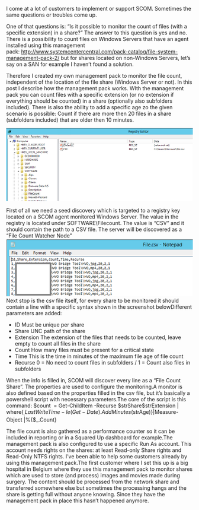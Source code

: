 I come at a lot of customers to implement or support SCOM. 
Sometimes the same questions or troubles come up.

One of that questions is: “Is it possible to monitor the count of files (with a specific extension) in a share?”
The answer to this question is yes and no. There is a possibility to count files on Windows Servers that have an agent installed using this management pack: http://www.systemcentercentral.com/pack-catalog/file-system-management-pack-2/ but for shares located on non-Windows Servers, let’s say on a SAN for example I haven’t found a solution.

Therefore I created my own management pack to monitor the file count, independent of the location of the file share (Windows Server or not). In this post I describe how the management pack works. WIth the management pack you can count files with a specific extension (or no extension if everything should be counted) in a share (optionally also subfolders included). There is also the ability to add a specific age zo the given scenario is possible: Count if there are more then 20 files in a share (subfolders included) that are older then 10 minutes.

![Alt text](Images/1.png?raw=true "Registry ")

First of all we need a seed discovery which is targeted to a registry key located on a SCOM agent monitored Windows Server. The value in the registry is located under SOFTWARE\Filecount. The value is “CSV” and it should contain the path to a CSV file. The server will be discovered as a “File Count Watcher Node”
![alt text](Images/2.png?raw=true "CSV" )
Next stop is the csv file itself, for every share to be monitored it should contain a line with a specific syntax shown in the screenshot belowDifferent parameters are added:
- ID Must be unique per share
- Share UNC path of the share
- Extension The extension of the files that needs to be counted, leave empty to count all files in the share
- Count How many files must be present for a critical state
- Time This is the time in minutes of the maximum file age of file count
- Recurse 0 = No need to count files in subfolders / 1 = Count also files in subfolders

When the info is filled in, SCOM will discover every line as a “File Count Share”. The properties are used to configure the monitoring.A monitor is also defined based on the properties filled in the csv file, but it’s basically a powershell script with necessary parameters.The core of the script is this command: 
$count  = Get-ChildItem -Recurse $strShare\$strExtension | where{$_.LastWriteTime -le (Get-Date).AddMinutes($strAge)}|Measure-Object |%{$_.Count}

The file count is also gathered as a performance counter so it can be included in reporting or in a Squared Up dashboard for example.The management pack is also configured to use a specific Run As account. This account needs rights on the shares: at least Read-only Share rights and Read-Only NTFS rights.
I’ve been able to help some customers already by using this management pack.The first customer where I set this up is a big hospital in Belgium where they use this management pack to monitor shares which are used to store (and process) images and movies made during surgery. The content should be processed from the network share and transferred somewhere else but sometimes the processing hangs and the share is getting full without anyone knowing. Since they have the management pack in place this hasn’t happened anymore.
